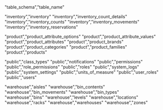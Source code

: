 "table_schema","table_name"

"inventory","inventory"
"inventory","inventory_count_details"
"inventory","inventory_counts"
"inventory","inventory_movements"
"inventory","inventory_reservations"

"product","product_attribute_options"
"product","product_attribute_values"
"product","product_attributes"
"product","product_brands"
"product","product_categories"
"product","product_families"
"product","products"

"public","class_types"
"public","notifications"
"public","permissions"
"public","role_permissions"
"public","roles"
"public","system_logs"
"public","system_settings"
"public","units_of_measure"
"public","user_roles"
"public","users"

"warehouse","aisles"
"warehouse","bin_contents"
"warehouse","bin_movements"
"warehouse","bin_types"
"warehouse","bins"
"warehouse","levels"
"warehouse","locations"
"warehouse","racks"
"warehouse","warehouses"
"warehouse","zones"